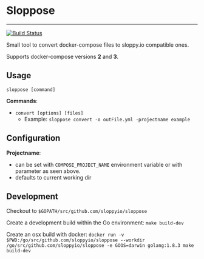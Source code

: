 # Sloppose
---
[![Build Status](https://travis-ci.org/sloppyio/sloppose.svg?branch=master)](https://travis-ci.org/sloppyio/sloppose)

Small tool to convert docker-compose files to sloppy.io compatible ones.

Supports docker-compose versions **2** and **3**.

## Usage

`sloppose [command]`

**Commands**:
* `convert [options] [files]`
    * Example: `sloppose convert -o outFile.yml -projectname example`

## Configuration

**Projectname**:
* can be set with `COMPOSE_PROJECT_NAME` environment variable or with parameter as seen above.
* defaults to current working dir

## Development

Checkout to `$GOPATH/src/github.com/sloppyio/sloppose`

Create a development build within the Go environment: `make build-dev`

Create an osx build with docker: `docker run -v $PWD:/go/src/github.com/sloppyio/sloppose --workdir /go/src/github.com/sloppyio/sloppose -e GOOS=darwin golang:1.8.3 make build-dev`

